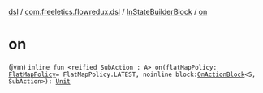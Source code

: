 [dsl](../../index.md) / [com.freeletics.flowredux.dsl](../index.md) / [InStateBuilderBlock](index.md) / [on](./on.md)

# on

(jvm) `inline fun <reified SubAction : A> on(flatMapPolicy: `[`FlatMapPolicy`](../-flat-map-policy/index.md)` = FlatMapPolicy.LATEST, noinline block: `[`OnActionBlock`](../-on-action-block.md)`<S, SubAction>): `[`Unit`](https://kotlinlang.org/api/latest/jvm/stdlib/kotlin/-unit/index.html)